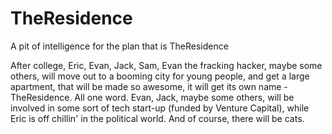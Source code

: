 TheResidence
============

A pit of intelligence for the plan that is TheResidence

After college, Eric, Evan, Jack, Sam, Evan the fracking hacker, maybe some others, will move out to a booming city for
young people, and get a large apartment, that will be made so awesome, it will get its own name - TheResidence. All one
word. Evan, Jack, maybe some others, will be involved in some sort of tech start-up (funded by Venture Capital), while
Eric is off chillin' in the political world. And of course, there will be cats.
